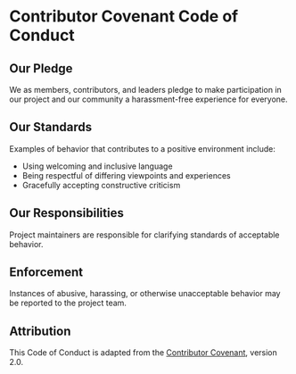 # Contributor Covenant Code of Conduct

## Our Pledge
We as members, contributors, and leaders pledge to make participation in our project and our community a harassment-free experience for everyone.

## Our Standards
Examples of behavior that contributes to a positive environment include:
- Using welcoming and inclusive language
- Being respectful of differing viewpoints and experiences
- Gracefully accepting constructive criticism

## Our Responsibilities
Project maintainers are responsible for clarifying standards of acceptable behavior.

## Enforcement
Instances of abusive, harassing, or otherwise unacceptable behavior may be reported to the project team.

## Attribution
This Code of Conduct is adapted from the [Contributor Covenant][homepage], version 2.0.

[homepage]: https://www.contributor-covenant.org
